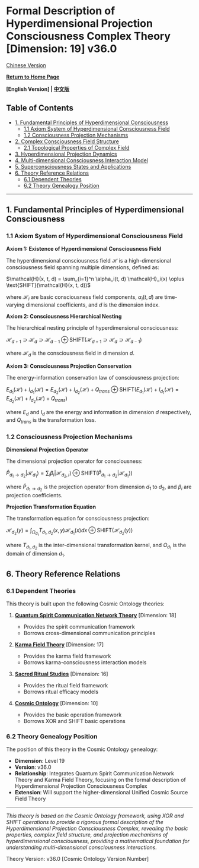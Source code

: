 # Formal Description of Hyperdimensional Projection Consciousness Complex Theory [Dimension: 19] v36.0

[Chinese Version](formal_theory_hyperdimensional_projection_consciousness_complex.md)

**[Return to Home Page](../README_en.md)**

**[English Version] | [中文版](formal_theory_hyperdimensional_projection_consciousness_complex.md)**

## Table of Contents

- [1. Fundamental Principles of Hyperdimensional Consciousness](#1-fundamental-principles-of-hyperdimensional-consciousness)
  - [1.1 Axiom System of Hyperdimensional Consciousness Field](#11-axiom-system-of-hyperdimensional-consciousness-field)
  - [1.2 Consciousness Projection Mechanisms](#12-consciousness-projection-mechanisms)
- [2. Complex Consciousness Field Structure](#2-complex-consciousness-field-structure)
  - [2.1 Topological Properties of Complex Field](#21-topological-properties-of-complex-field)
- [3. Hyperdimensional Projection Dynamics](#3-hyperdimensional-projection-dynamics)
- [4. Multi-dimensional Consciousness Interaction Model](#4-multi-dimensional-consciousness-interaction-model)
- [5. Superconsciousness States and Applications](#5-superconsciousness-states-and-applications)
- [6. Theory Reference Relations](#6-theory-reference-relations)
  - [6.1 Dependent Theories](#61-dependent-theories)
  - [6.2 Theory Genealogy Position](#62-theory-genealogy-position)

---

## 1. Fundamental Principles of Hyperdimensional Consciousness

### 1.1 Axiom System of Hyperdimensional Consciousness Field

**Axiom 1: Existence of Hyperdimensional Consciousness Field**

The hyperdimensional consciousness field $`\mathcal{H}`$ is a high-dimensional consciousness field spanning multiple dimensions, defined as:

$`\mathcal{H}(x, t, d) = \sum_{i=1}^n \alpha_i(t, d) \mathcal{H}_i(x) \oplus \text{SHIFT}(\mathcal{H}(x, t, d))`$

where $`\mathcal{H}_i`$ are basic consciousness field components, $`\alpha_i(t, d)`$ are time-varying dimensional coefficients, and $`d`$ is the dimension index.

**Axiom 2: Consciousness Hierarchical Nesting**

The hierarchical nesting principle of hyperdimensional consciousness:

$`\mathcal{H}_{d+1} \supset \mathcal{H}_d \supset \mathcal{H}_{d-1} \oplus \text{SHIFT}(\mathcal{H}_{d+1} \supset \mathcal{H}_d \supset \mathcal{H}_{d-1})`$

where $`\mathcal{H}_d`$ is the consciousness field in dimension $`d`$.

**Axiom 3: Consciousness Projection Conservation**

The energy-information conservation law of consciousness projection:

$`E_{d_1}(\mathcal{H}) + I_{d_1}(\mathcal{H}) = E_{d_2}(\mathcal{H}) + I_{d_2}(\mathcal{H}) + Q_{trans} \oplus \text{SHIFT}(E_{d_1}(\mathcal{H}) + I_{d_1}(\mathcal{H}) = E_{d_2}(\mathcal{H}) + I_{d_2}(\mathcal{H}) + Q_{trans})`$

where $`E_d`$ and $`I_d`$ are the energy and information in dimension $`d`$ respectively, and $`Q_{trans}`$ is the transformation loss.

### 1.2 Consciousness Projection Mechanisms

**Dimensional Projection Operator**

The dimensional projection operator for consciousness:

$`\hat{P}_{d_1 \to d_2} |\mathcal{H}_{d_1}\rangle = \sum_i \beta_i |\mathcal{H}_{d_2,i}\rangle \oplus \text{SHIFT}(\hat{P}_{d_1 \to d_2} |\mathcal{H}_{d_1}\rangle)`$

where $`\hat{P}_{d_1 \to d_2}`$ is the projection operator from dimension $`d_1`$ to $`d_2`$, and $`\beta_i`$ are projection coefficients.

**Projection Transformation Equation**

The transformation equation for consciousness projection:

$`\mathcal{H}_{d_2}(y) = \int_{\Omega_{d_1}} T_{d_1,d_2}(x, y) \mathcal{H}_{d_1}(x) dx \oplus \text{SHIFT}(\mathcal{H}_{d_2}(y))`$

where $`T_{d_1,d_2}`$ is the inter-dimensional transformation kernel, and $`\Omega_{d_1}`$ is the domain of dimension $`d_1`$.

## 6. Theory Reference Relations

### 6.1 Dependent Theories

This theory is built upon the following Cosmic Ontology theories:

1. **[Quantum Spirit Communication Network Theory](formal_theory_quantum_spirit_communication_network_en.md)** [Dimension: 18]
   - Provides the spirit communication framework
   - Borrows cross-dimensional communication principles

2. **[Karma Field Theory](formal_theory_karma_field_theory_en.md)** [Dimension: 17]
   - Provides the karma field framework
   - Borrows karma-consciousness interaction models

3. **[Sacred Ritual Studies](formal_theory_sacred_ritual_en.md)** [Dimension: 16]
   - Provides the ritual field framework
   - Borrows ritual efficacy models

4. **[Cosmic Ontology](formal_theory_cosmic_ontology_en.md)** [Dimension: 10]
   - Provides the basic operation framework
   - Borrows XOR and SHIFT basic operations

### 6.2 Theory Genealogy Position

The position of this theory in the Cosmic Ontology genealogy:

- **Dimension**: Level 19
- **Version**: v36.0
- **Relationship**: Integrates Quantum Spirit Communication Network Theory and Karma Field Theory, focusing on the formal description of Hyperdimensional Projection Consciousness Complex
- **Extension**: Will support the higher-dimensional Unified Cosmic Source Field Theory

---

*This theory is based on the Cosmic Ontology framework, using XOR and SHIFT operations to provide a rigorous formal description of the Hyperdimensional Projection Consciousness Complex, revealing the basic properties, complex field structure, and projection mechanisms of hyperdimensional consciousness, providing a mathematical foundation for understanding multi-dimensional consciousness interactions.*

Theory Version: v36.0 [Cosmic Ontology Version Number] 
